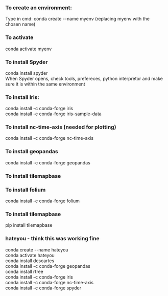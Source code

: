 ### To create an environment:
Type in cmd: conda create --name myenv (replacing myenv with the chosen name)
### To activate
conda activate myenv
### To install Spyder
conda install spyder  
When Spyder opens, check tools, prefereces, python interpretor and make sure it is within the same environment

### To install Iris:
conda install -c conda-forge iris  
conda install -c conda-forge iris-sample-data

### To install nc-time-axis (needed for plotting)
conda install -c conda-forge nc-time-axis

### To install geopandas
conda install -c conda-forge geopandas

### To install tilemapbase

### To install folium  
conda install -c conda-forge folium  

### To install tilemapbase  
pip install tilemapbase

### hateyou - think this was working fine  
conda create --name hateyou  
conda activate hateyou  
conda install descartes  
conda install -c conda-forge geopandas  
conda install rtree  
conda install -c conda-forge iris  
conda install -c conda-forge nc-time-axis  
conda install -c conda-forge spyder  
